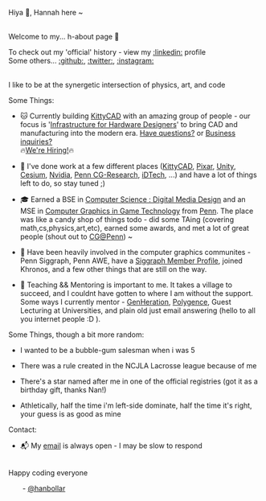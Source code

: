 Hiya 👋, Hannah here ~ 

<br/>
Welcome to my... h-about page 🥁

To check out my 'official' history - view my [:linkedin:](https://linkedin.com/in/hannah-bollar) profile<br/>
Some others... [:github:](https://github.com/hanbollar), [:twitter:](https://twitter.com/hanbollar), [:instagram:](https://instagram.com/hanbollar)

<br/>
I like to be at the synergetic intersection of physics, art, and code

Some Things:

- 🐱 Currently building [KittyCAD](https://kittycad.io) with an amazing group of people - our focus is '[Infrastructure for Hardware Designers](https://kittycad.io/product)' to bring CAD and manufacturing into the modern era. [Have questions?](mailto:kittycad@hannahbollar.com) or [Business inquiries?](mailto:hannah@kittycad.io) <br/>🔥[We're Hiring!](https://kittycad.io/careers/)🔥

- 💼 I've done work at a few different places ([KittyCAD](https://kittycad.io/), [Pixar](https://pixar.com), [Unity](https://unity.com/), [Cesium](https://cesium.com), [Nvidia](https://nvidia.com), [Penn CG-Research](http://cg.cis.upenn.edu/summerresearch.html), [iDTech](https://www.idtech.com/), ...) and have a lot of things left to do, so stay tuned ;)

- 🎓 Earned a BSE in [Computer Science : Digital Media Design](https://catalog.upenn.edu/undergraduate/programs/digital-media-design-bse/) and an MSE in [Computer Graphics in Game Technology](https://www.cis.upenn.edu/graduate/program-offerings/mse-in-computer-graphics-and-game-technology/) from [Penn](https://www.upenn.edu/). The place was like a candy shop of things todo - did some TAing (covering math,cs,physics,art,etc), earned some awards, and met a lot of great people (shout out to [CG@Penn](https://cg.cis.upenn.edu)) ~

- 🎨 Have been heavily involved in the computer graphics communites - Penn Siggraph, Penn AWE, have a [Siggraph Member Profile](https://www.siggraph.org/inside-siggraph/member-profiles/profile/?member=hannah-bollar), joined Khronos, and a few other things that are still on the way.

- 🍎 Teaching && Mentoring is important to me. It takes a village to succeed, and I couldnt have gotten to where I am without the support. Some ways I currently mentor - [GenHeration](https://genheration.com/), [Polygence](https://www.polygence.org/), Guest Lecturing at Universities, and plain old just email answering (hello to all you internet people :D ).

Some Things, though a bit more random:

- I wanted to be a bubble-gum salesman when i was 5

- There was a rule created in the NCJLA Lacrosse league because of me

- There's a star named after me in one of the official registries (got it as a birthday gift, thanks Nan!)

- Athletically, half the time i'm left-side dominate, half the time it's right, your guess is as good as mine

Contact:

- 📬 My [email](mailto:hiya@hanbo.dev) is always open - I may be slow to respond

<br/>
Happy coding everyone

&ensp;&ensp;&ensp;&ensp;- [@hanbollar](https://github.com/hanbollar)
